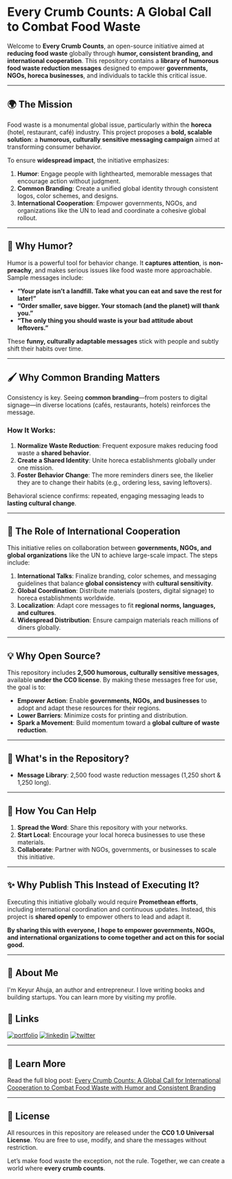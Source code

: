 # Every Crumb Counts: A Global Call to Combat Food Waste  

Welcome to **Every Crumb Counts**, an open-source initiative aimed at **reducing food waste** globally through **humor, consistent branding, and international cooperation**. This repository contains a **library of humorous food waste reduction messages** designed to empower **governments, NGOs, horeca businesses**, and individuals to tackle this critical issue.  

---

## 🌍 The Mission  
Food waste is a monumental global issue, particularly within the **horeca** (hotel, restaurant, café) industry. This project proposes a **bold, scalable solution**: a **humorous, culturally sensitive messaging campaign** aimed at transforming consumer behavior.  

To ensure **widespread impact**, the initiative emphasizes:  
1. **Humor**: Engage people with lighthearted, memorable messages that encourage action without judgment.  
2. **Common Branding**: Create a unified global identity through consistent logos, color schemes, and designs.  
3. **International Cooperation**: Empower governments, NGOs, and organizations like the UN to lead and coordinate a cohesive global rollout.  

---

## 🎯 Why Humor?  
Humor is a powerful tool for behavior change. It **captures attention**, is **non-preachy**, and makes serious issues like food waste more approachable. Sample messages include:  

- **“Your plate isn’t a landfill. Take what you can eat and save the rest for later!”**  
- **“Order smaller, save bigger. Your stomach (and the planet) will thank you.”**  
- **“The only thing you should waste is your bad attitude about leftovers.”**  

These **funny, culturally adaptable messages** stick with people and subtly shift their habits over time.  

---

## 🖌️ Why Common Branding Matters  
Consistency is key. Seeing **common branding**—from posters to digital signage—in diverse locations (cafés, restaurants, hotels) reinforces the message.  

### How It Works:  
1. **Normalize Waste Reduction**: Frequent exposure makes reducing food waste a **shared behavior**.  
2. **Create a Shared Identity**: Unite horeca establishments globally under one mission.  
3. **Foster Behavior Change**: The more reminders diners see, the likelier they are to change their habits (e.g., ordering less, saving leftovers).  

Behavioral science confirms: repeated, engaging messaging leads to **lasting cultural change**.

---

## 🤝 The Role of International Cooperation  
This initiative relies on collaboration between **governments, NGOs, and global organizations** like the UN to achieve large-scale impact. The steps include:  

1. **International Talks**: Finalize branding, color schemes, and messaging guidelines that balance **global consistency** with **cultural sensitivity**.  
2. **Global Coordination**: Distribute materials (posters, digital signage) to horeca establishments worldwide.  
3. **Localization**: Adapt core messages to fit **regional norms, languages, and cultures**.  
4. **Widespread Distribution**: Ensure campaign materials reach millions of diners globally.  

---

## 💡 Why Open Source?  
This repository includes **2,500 humorous, culturally sensitive messages**, available **under the CC0 license**. By making these messages free for use, the goal is to:  
- **Empower Action**: Enable **governments, NGOs, and businesses** to adopt and adapt these resources for their regions.  
- **Lower Barriers**: Minimize costs for printing and distribution.  
- **Spark a Movement**: Build momentum toward a **global culture of waste reduction**.  

---

## 📂 What's in the Repository?  
- **Message Library**: 2,500 food waste reduction messages (1,250 short & 1,250 long).  

---

## 🌟 How You Can Help  
1. **Spread the Word**: Share this repository with your networks.  
2. **Start Local**: Encourage your local horeca businesses to use these materials.  
3. **Collaborate**: Partner with NGOs, governments, or businesses to scale this initiative.  

---

## ✨ Why Publish This Instead of Executing It?  
Executing this initiative globally would require **Promethean efforts**, including international coordination and continuous updates. Instead, this project is **shared openly** to empower others to lead and adapt it.  

**By sharing this with everyone, I hope to empower governments, NGOs, and international organizations to come together and act on this for social good.**  

---

## 🚀 About Me
I'm Keyur Ahuja, an author and entrepreneur. I love writing books and building startups. You can learn more by visiting my profile.

## 🔗 Links
[![portfolio](https://img.shields.io/badge/my_portfolio-000?style=for-the-badge&logo=ko-fi&logoColor=white)](https://keyurahuja.com/)
[![linkedin](https://img.shields.io/badge/linkedin-0A66C2?style=for-the-badge&logo=linkedin&logoColor=white)](https://www.linkedin.com/in/keyur-ahuja/)
[![twitter](https://img.shields.io/badge/twitter-1DA1F2?style=for-the-badge&logo=twitter&logoColor=white)](https://twitter.com/KeyurAhuja)
 
---

## 💬 Learn More  
Read the full blog post: [Every Crumb Counts: A Global Call for International Cooperation to Combat Food Waste with Humor and Consistent Branding](#)  

---

## 📜 License  
All resources in this repository are released under the **CC0 1.0 Universal License**. You are free to use, modify, and share the messages without restriction.

Let’s make food waste the exception, not the rule. Together, we can create a world where **every crumb counts**.  
